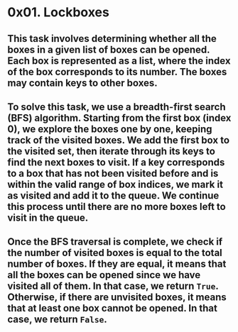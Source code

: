 # 0x01. Lockboxes

## This task involves determining whether all the boxes in a given list of boxes can be opened. Each box is represented as a list, where the index of the box corresponds to its number. The boxes may contain keys to other boxes.

## To solve this task, we use a breadth-first search (BFS) algorithm. Starting from the first box (index 0), we explore the boxes one by one, keeping track of the visited boxes. We add the first box to the visited set, then iterate through its keys to find the next boxes to visit. If a key corresponds to a box that has not been visited before and is within the valid range of box indices, we mark it as visited and add it to the queue. We continue this process until there are no more boxes left to visit in the queue.

## Once the BFS traversal is complete, we check if the number of visited boxes is equal to the total number of boxes. If they are equal, it means that all the boxes can be opened since we have visited all of them. In that case, we return `True`. Otherwise, if there are unvisited boxes, it means that at least one box cannot be opened. In that case, we return `False`.
